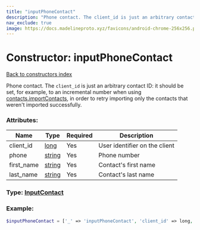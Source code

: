 ```yaml
---
title: "inputPhoneContact"
description: "Phone contact. The client_id is just an arbitrary contact ID: it should be set, for example, to an incremental number when using contacts.importContacts, in order to retry importing only the contacts that weren't imported successfully."
nav_exclude: true
image: https://docs.madelineproto.xyz/favicons/android-chrome-256x256.png
---
```

# Constructor: inputPhoneContact  
[Back to constructors index](index.md)



Phone contact. The `client_id` is just an arbitrary contact ID: it should be set, for example, to an incremental number when using [contacts.importContacts](../methods/contacts.importContacts.md), in order to retry importing only the contacts that weren't imported successfully.

### Attributes:

| Name     |    Type       | Required | Description |
|----------|---------------|----------|-------------|
|client\_id|[long](../types/long.md) | Yes|User identifier on the client|
|phone|[string](../types/string.md) | Yes|Phone number|
|first\_name|[string](../types/string.md) | Yes|Contact's first name|
|last\_name|[string](../types/string.md) | Yes|Contact's last name|



### Type: [InputContact](../types/InputContact.md)


### Example:

```php
$inputPhoneContact = ['_' => 'inputPhoneContact', 'client_id' => long, 'phone' => 'string', 'first_name' => 'string', 'last_name' => 'string'];
```  
